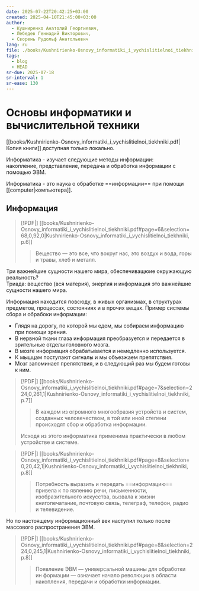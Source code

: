 ```yaml
---
date: 2025-07-22T20:42:25+03:00
created: 2025-04-10T21:45:00+03:00
author:
  - Кушниренко Анатолий Георгиевич,
  - Лебедев Геннадий Викторович,
  - Сворень Рудольф Анатольевич
lang: ru
file: ./books/Kushnirienko-Osnovy_informatiki_i_vychislitielnoi_tiekhniki.pdf
tags:
  - blog
  - HEAD
sr-due: 2025-07-18
sr-interval: 1
sr-ease: 130
---
```


# Основы информатики и вычислительной техники

[[books/Kushnirienko-Osnovy_informatiki_i_vychislitielnoi_tiekhniki.pdf|Копия книги]] доступная только локально.

Информатика - изучает следующие методы информации:
<br class="f">
накопление, представление, передача и обработка информации с помощью ЭВМ. <!--SR:!2025-08-01,1,130-->

Информатика - это наука о обработке ==информации== при помощи [[computer|компьютера]]. <!--SR:!2025-08-01,5,150-->

## Информация

> [!PDF|] [[books/Kushnirienko-Osnovy_informatiki_i_vychislitielnoi_tiekhniki.pdf#page=6&selection=68,0,92,0|Kushnirienko-Osnovy_informatiki_i_vychislitielnoi_tiekhniki, p.6]]
>
>> Вещество — это все, что вокруг нас, это воздух и вода, горы и травы, хлеб и металл.

Три важнейшие сущности нашего мира, обеспечиващюие окружающую реальность?
<br class="f">
Триада: вещество (вся материя), энергия и информация это важнейшие сущности нашего мира. <!--SR:!2025-08-06,7,170-->

Информация находится повсюду, в живых организмах, в структурах предметов, процессах, состояниях и в прочих вещах. Пример системы сбора и обрабоки информации:

- Глядя на дорогу, по которой мы едем, мы собираем информацию при помощи зрения.
- В нервной ткани глаза информация преобразуется и передается в зрительные отделы головного мозга.
- В мозге информация обрабатывается и немедленно используется.
- К мышцам поступают сигналы и мы объезжаем препятствия.
- Мозг запоминает препятствия, и в следующий раз мы будем готовы к ним.

> [!PDF|] [[books/Kushnirienko-Osnovy_informatiki_i_vychislitielnoi_tiekhniki.pdf#page=7&selection=224,0,261,1|Kushnirienko-Osnovy_informatiki_i_vychislitielnoi_tiekhniki, p.7]]
>
>> В каждом из огромного многообразия устройств и систем, созданных человечеством, в той или иной степени происходят сбор и обработка информации.
>
> Исходя из этого информатика применима практически в любом устройстве и системе.

> [!PDF|] [[books/Kushnirienko-Osnovy_informatiki_i_vychislitielnoi_tiekhniki.pdf#page=8&selection=0,20,42,1|Kushnirienko-Osnovy_informatiki_i_vychislitielnoi_tiekhniki, p.8]]
>
>> Потребность выразить и передать ==информацию== привела к по явлению речи, письменности, изобразительного искусства, вызвала к жизни книгопечатание, почтовую связь, телеграф, телефон, радио и телевидение. <!--SR:!2025-08-04,5,150-->

Но по настоящему информационный век наступил только после массового распространения ЭВМ.

> [!PDF|] [[books/Kushnirienko-Osnovy_informatiki_i_vychislitielnoi_tiekhniki.pdf#page=8&selection=224,0,245,1|Kushnirienko-Osnovy_informatiki_i_vychislitielnoi_tiekhniki, p.8]]
>
>> Появление ЭВМ — универсальной машины для обработки ин формации — означает начало революции в области накопления, передачи и обработки информации.
